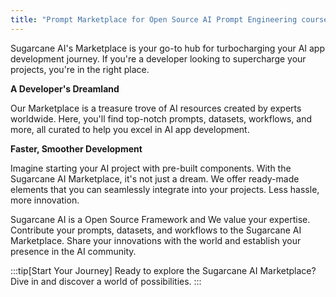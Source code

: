 ```yaml
---
title: "Prompt Marketplace for Open Source AI Prompt Engineering course using AI Playground & AI App"	description: "Marketplace of Prompt Engineering course by Sugarcane AI's open source AI Playground using npm like Prompt Pacakage and Micro LLM"
---
```


Sugarcane AI's Marketplace is your go-to hub for turbocharging your AI app development journey. If you're a developer looking to supercharge your projects, you're in the right place.

**A Developer's Dreamland**

Our Marketplace is a treasure trove of AI resources created by experts worldwide. Here, you'll find top-notch prompts, datasets, workflows, and more, all curated to help you excel in AI app development.

**Faster, Smoother Development**

Imagine starting your AI project with pre-built components. With the Sugarcane AI Marketplace, it's not just a dream. We offer ready-made elements that you can seamlessly integrate into your projects. Less hassle, more innovation.

Sugarcane AI is a Open Source Framework and We value your expertise. Contribute your prompts, datasets, and workflows to the Sugarcane AI Marketplace. Share your innovations with the world and establish your presence in the AI community.

:::tip[Start Your Journey]
Ready to explore the Sugarcane AI Marketplace? Dive in and discover a world of possibilities.
:::
